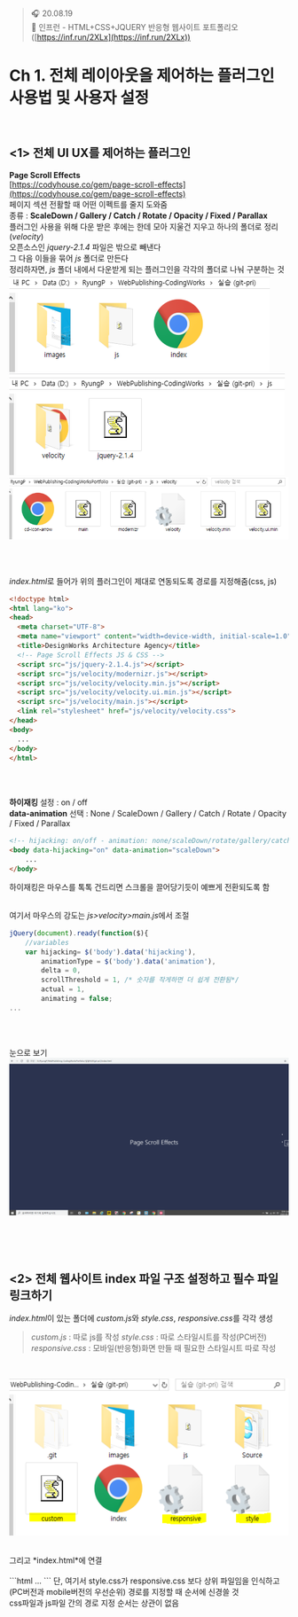 ﻿> 🎧 20.08.19 <br>
> 🧩 인프런 - HTML+CSS+JQUERY 반응형 웹사이트 포트폴리오 ([https://inf.run/2XLx](https://inf.run/2XLx))

# Ch 1. 전체 레이아웃을 제어하는 플러그인 사용법 및 사용자 설정

<br>

## <1> 전체 UI UX를 제어하는 플러그인

**Page Scroll Effects**<br>
[https://codyhouse.co/gem/page-scroll-effects](https://codyhouse.co/gem/page-scroll-effects)<br>
페이지 섹션 전활할 때 어떤 이펙트를 줄지 도와줌<br>
종류 : **ScaleDown / Gallery / Catch / Rotate / Opacity / Fixed / Parallax**<br>
플러그인 사용을 위해 다운 받은 후에는 한데 모아 지울건 지우고 하나의 폴더로 정리(*velocity*)<br>
오픈소스인 *jquery-2.1.4* 파일은 밖으로 빼낸다<br>
그 다음 이들을 묶어 *js* 폴더로 만든다<br>
정리하자면, *js* 폴더 내에서 다운받게 되는 플러그인을 각각의 폴더로 나눠 구분하는 것<br>
![velocity 폴더 정리1](./Img/1-1.PNG) <br>
![velocity 폴더 정리2](./Img/1-2.PNG) <br>
![velocity 폴더 정리3](./Img/1-3.PNG) <br>

<br><br>

*index.html*로 들어가 위의 플러그인이 제대로 연동되도록 경로를 지정해줌(css, js)<br>
```html
<!doctype html>
<html lang="ko">
<head>
  <meta charset="UTF-8">
  <meta name="viewport" content="width=device-width, initial-scale=1.0">
  <title>DesignWorks Architecture Agency</title>
  <!-- Page Scroll Effects JS & CSS -->
  <script src="js/jquery-2.1.4.js"></script>
  <script src="js/velocity/modernizr.js"></script>
  <script src="js/velocity/velocity.min.js"></script>
  <script src="js/velocity/velocity.ui.min.js"></script>
  <script src="js/velocity/main.js"></script>
  <link rel="stylesheet" href="js/velocity/velocity.css">
</head>
<body>
  ...
</body>
</html>
```

<br><br>

**하이재킹** 설정 : on / off<br>
**data-animation** 선택 : None / ScaleDown / Gallery / Catch / Rotate / Opacity / Fixed / Parallax
```html
<!-- hijacking: on/off - animation: none/scaleDown/rotate/gallery/catch/opacity/fixed/parallax -->
<body data-hijacking="on" data-animation="scaleDown">
	...
</body>
```
하이재킹은 마우스를 톡톡 건드리면 스크롤을 끌어당기듯이 예쁘게 전환되도록 함<br><br>

여기서 마우스의 강도는 *js>velocity>main.js*에서 조절<br>
```js
jQuery(document).ready(function($){
	//variables
	var hijacking= $('body').data('hijacking'),
		animationType = $('body').data('animation'),
		delta = 0,
        scrollThreshold = 1, /* 숫자를 작게하면 더 쉽게 전환됨*/
        actual = 1,
        animating = false;
...
```
<br><br>

눈으로 보기<br>
![page scroll effect](./Img/1-4.gif) <br>

<br><br><br>

## <2> 전체 웹사이트 index 파일 구조 설정하고 필수 파일 링크하기

*index.html*이 있는 폴더에 *custom.js*와 *style.css*, *responsive.css*를 각각 생성<br>
> *custom.js* : 따로 js를 작성
> *style.css* : 따로 스타일시트를 작성(PC버전)
> *responsive.css* : 모바일(반응형)화면 만들 때 필요한 스타일시트 따로 작성

<br>

![폴더 정리](./Img/1-5.PNG) <br>

<br>
그리고 *index.html*에 연결<br><br>
```html
  ...
  <!-- Custom JS & CSS -->
  <script src="custom.js"></script>
  <link rel="stylesheet" href="style.css"> <!-- PC -->
  <link rel="stylesheet" href="responsive.css"> <!-- mobile -->
</head>
```
단, 여기서 style.css가 responsive.css 보다 상위 파일임을 인식하고(PC버전과 mobile버전의 우선순위) 경로를 지정할 때 순서에 신경쓸 것<br>
css파일과 js파일 간의 경로 지정 순서는 상관이 없음<br>

